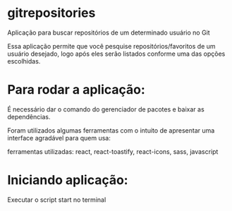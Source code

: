 # gitrepositories
Aplicação para buscar repositórios de um determinado usuário no Git

Essa aplicação permite que você pesquise repositórios/favoritos 
de um usuário desejado, logo após eles serão listados conforme uma das opções escolhidas. 

# Para rodar a aplicação: 
É necessário dar o comando do gerenciador de pacotes e baixar as dependências.

Foram utilizados algumas ferramentas com o intuito de apresentar uma interface
agradável para quem usa:

ferramentas utilizadas: react,
                        react-toastify,
                        react-icons,
                        sass,
                        javascript

# Iniciando aplicação: 

Executar o script start no terminal
